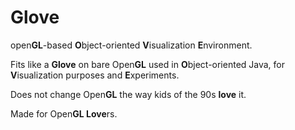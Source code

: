# Glove
open**GL**-based **O**bject-oriented **V**isualization **E**nvironment.

Fits like a **Glove** on bare Open**GL** used in **O**bject-oriented Java, for **V**isualization purposes and **E**xperiments.

Does not change Open**GL** the way kids of the 90s **love** it. 

Made for Open**GL Love**rs. 
